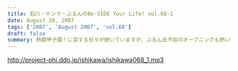 ```yaml
---
title: 石川・ホンマ・ぶるんのBe-SIDE Your Life! vol.68-1
date: August 20, 2007
tags: ['2007', 'August 2007', 'vol.68']
draft: false
summary: 熱闘甲子園！に涙する日々が続いていますが、ぶるん氏不在のオープニングも熱い野球トークが！！興味ナーイ〜という女子の方々も何卒ついてきて下さいね。NAMAE
---
```


http://project-phi.ddo.jp/ishikawa/ishikawa068_1.mp3
